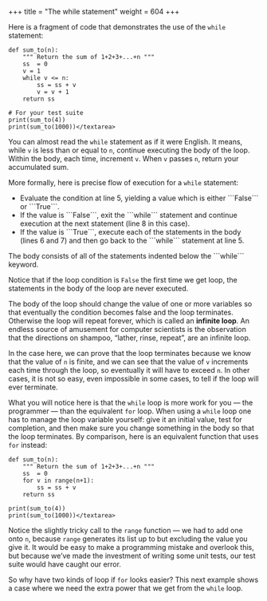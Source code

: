 +++
title = "The while statement"
weight = 604
+++

Here is a fragment of code that demonstrates the use of the ```while``` statement:

```
def sum_to(n):
    """ Return the sum of 1+2+3+...+n """
    ss  = 0
    v = 1
    while v <= n:
        ss = ss + v
        v = v + 1
    return ss

# For your test suite
print(sum_to(4))
print(sum_to(1000))</textarea>
```


You can almost read the ```while``` statement as if it were English. It means,
while ```v``` is less than or equal to ```n```, continue executing the body of the loop. Within
the body, each time, increment ```v```. When ```v``` passes ```n```, return your accumulated sum.

More formally, here is precise flow of execution for a ```while``` statement:

<ul class="simple">
<li>Evaluate the condition at line 5, yielding a value which is either ```False``` or ```True```.</li>
<li>If the value is ```False```, exit the ```while``` statement and continue
execution at the next statement (line 8 in this case).</li>
<li>If the value is ```True```, execute each of the statements in the body (lines 6 and 7) and
then go back to the ```while``` statement at line 5.</li>
</ul>
The body consists of all of the statements indented below the ```while``` keyword.

Notice that if the loop condition is ```False``` the first time we get
loop, the statements in the body of the loop are never executed.

The body of the loop should change the value of one or more variables so that
eventually the condition becomes false and the loop terminates. Otherwise the
loop will repeat forever, which is called an **infinite loop**. An endless
source of amusement for computer scientists is the observation that the
directions on shampoo, &#8220;lather, rinse, repeat&#8221;, are an infinite loop.

In the case here, we can prove that the loop terminates because we
know that the value of ```n``` is finite, and we can see that the value of ```v```
increments each time through the loop, so eventually it will have to exceed ```n```. In
other cases, it is not so easy, even impossible in some cases,
to tell if the loop will ever terminate.

What you will notice here is that the ```while``` loop is more work for
you &#8212; the programmer &#8212; than the equivalent ```for``` loop.  When using a ```while```
loop one has to manage the loop variable yourself: give it an initial value, test
for completion, and then make sure you change something in the body so that the loop
terminates.  By comparison, here is an equivalent function that uses ```for``` instead:

```
def sum_to(n):
    """ Return the sum of 1+2+3+...+n """
    ss  = 0
    for v in range(n+1):
        ss = ss + v
    return ss

print(sum_to(4))
print(sum_to(1000))</textarea>
```

Notice the slightly tricky call to the ```range``` function &#8212; we had to add one onto ```n```,
because ```range``` generates its list up to but excluding the value you give it.
It would be easy to make a programming mistake and overlook this, but because we&#8217;ve
made the investment of writing some unit tests, our test suite would have caught our error.

So why have two kinds of loop if ```for``` looks easier?  This next example shows a case where
we need the extra power that we get from the ```while``` loop.

